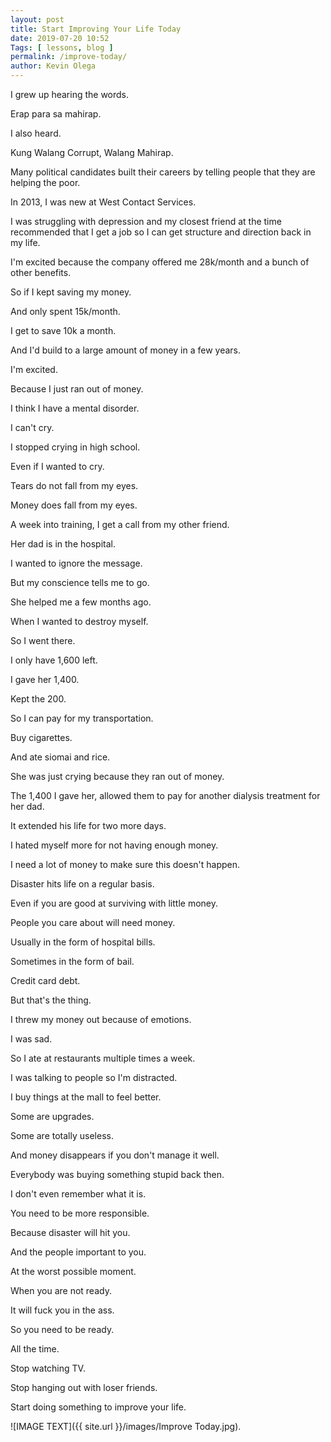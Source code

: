 ```yaml
--- 
layout: post 
title: Start Improving Your Life Today
date: 2019-07-20 10:52
Tags: [ lessons, blog ]
permalink: /improve-today/ 
author: Kevin Olega 
--- 
```

I grew up hearing the words.

Erap para sa mahirap.

I also heard.

Kung Walang Corrupt, Walang Mahirap.

Many political candidates built their careers by telling people that they are helping the poor.

In 2013, I was new at West Contact Services.

I was struggling with depression and my closest friend at the time recommended that I get a job so I can get structure and direction back in my life.

I'm excited because the company offered me 28k/month and a bunch of other benefits.

So if I kept saving my money.

And only spent 15k/month.

I get to save 10k a month.

And I'd build to a large amount of money in a few years.

I'm excited.

Because I just ran out of money.

I think I have a mental disorder.

I can't cry.

I stopped crying in high school.

Even if I wanted to cry.

Tears do not fall from my eyes.

Money does fall from my eyes.

A week into training, I get a call from my other friend.

Her dad is in the hospital.

I wanted to ignore the message.

But my conscience tells me to go.

She helped me a few months ago.

When I wanted to destroy myself.

So I went there.

I only have 1,600 left.

I gave her 1,400.

Kept the 200.

So I can pay for my transportation.

Buy cigarettes.

And ate siomai and rice.

She was just crying because they ran out of money.

The 1,400 I gave her, allowed them to pay for another dialysis treatment for her dad.

It extended his life for two more days.

I hated myself more for not having enough money.

I need a lot of money to make sure this doesn't happen.

Disaster hits life on a regular basis.

Even if you are good at surviving with little money.

People you care about will need money.

Usually in the form of hospital bills.

Sometimes in the form of bail.

Credit card debt.

But that's the thing.

I threw my money out because of emotions.

I was sad.

So I ate at restaurants multiple times a week.

I was talking to people so I'm distracted.

I buy things at the mall to feel better.

Some are upgrades.

Some are totally useless.

And money disappears if you don't manage it well.

Everybody was buying something stupid back then.

I don't even remember what it is.

You need to be more responsible.

Because disaster will hit you.

And the people important to you.

At the worst possible moment.

When you are not ready.

It will fuck you in the ass.

So you need to be ready.

All the time.

Stop watching TV.

Stop hanging out with loser friends.

Start doing something to improve your life.

![IMAGE TEXT]({{ site.url }}/images/Improve Today.jpg).